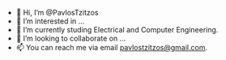 - 👋 Hi, I’m @PavlosTzitzos
- 👀 I’m interested in ...
- 🌱 I’m currently studing Electrical and Computer Engineering.
- 💞️ I’m looking to collaborate on ...
- 📫 You can reach me via email pavlostzitzos@gmail.com.

<!---
PavlosTzitzos/PavlosTzitzos is a ✨ special ✨ repository because its `README.md` (this file) appears on your GitHub profile.
You can click the Preview link to take a look at your changes.
--->
